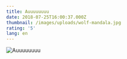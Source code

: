 ```yaml
---
title: Auuuuuuuu
date: 2018-07-25T16:00:37.000Z
thumbnail: /images/uploads/wolf-mandala.jpg
rating: '5'
lang: en
---
```

![Auuuuuuuu](/images/uploads/wolf-mandala.jpg)
